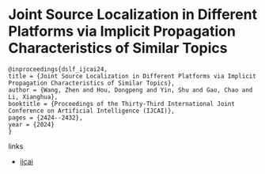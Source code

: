 # Joint Source Localization in Different Platforms via Implicit Propagation Characteristics of Similar Topics

```
@inproceedings{dslf_ijcai24,
title = {Joint Source Localization in Different Platforms via Implicit Propagation Characteristics of Similar Topics},
author = {Wang, Zhen and Hou, Dongpeng and Yin, Shu and Gao, Chao and Li, Xianghua},
booktitle = {Proceedings of the Thirty-Third International Joint Conference on Artificial Intelligence (IJCAI)},
pages = {2424--2432},
year = {2024}
}
```

links
- [ijcai](https://www.ijcai.org/proceedings/2024/268)

